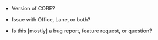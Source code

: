 <!--
Welcome! This is a PUBLIC issue tracker.
-->

* Version of CORE?


* Issue with Office, Lane, or both?


* Is this [mostly] a bug report, feature request, or question?

